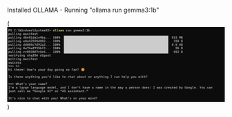 Installed OLLAMA
    - Running "ollama run gemma3:1b" 

(![alt text](<Screenshot 2025-03-14 095205.png>))
